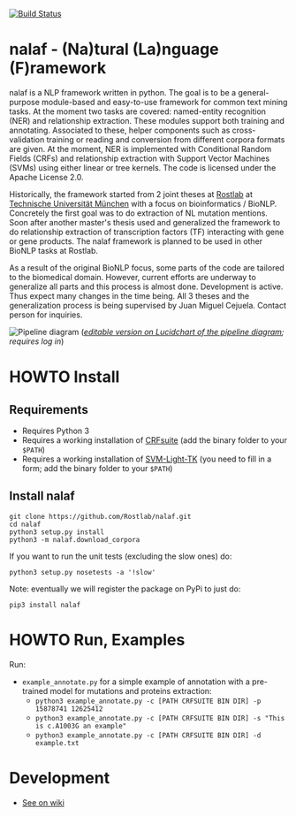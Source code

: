 [![Build Status](https://travis-ci.org/Rostlab/nalaf.svg?branch=develop)](https://travis-ci.org/Rostlab/nalaf)

# nalaf - (Na)tural (La)nguage (F)ramework

nalaf is a NLP framework written in python. The goal is to be a general-purpose module-based and easy-to-use framework for common text mining tasks. At the moment two tasks are covered: named-entity recognition (NER) and relationship extraction. These modules support both training and annotating. Associated to these, helper components such as cross-validation training or reading and conversion from different corpora formats are given. At the moment, NER is implemented with Conditional Random Fields (CRFs) and relationship extraction with Support Vector Machines (SVMs) using either linear or tree kernels. The code is licensed under the Apache License 2.0.

Historically, the framework started from 2 joint theses at [Rostlab](https://rostlab.org) at [Technische Universität München](http://www.tum.de/en/homepage/) with a focus on bioinformatics / BioNLP. Concretely the first goal was to do extraction of NL mutation mentions. Soon after another master's thesis used and generalized the framework to do relationship extraction of transcription factors (TF) interacting with gene or gene products. The nalaf framework is planned to be used in other BioNLP tasks at Rostlab.

As a result of the original BioNLP focus, some parts of the code are tailored to the biomedical domain. However, current efforts are underway to generalize all parts and this process is almost done. Development is active. Thus expect many changes in the time being. All 3 theses and the generalization process is being supervised by Juan Miguel Cejuela. Contact person for inquiries.

![Pipeline diagram](https://www.lucidchart.com/publicSegments/view/558052b8-fcf0-4e3b-a6b4-05990a008f2c/image.png)
(_[editable version on Lucidchart of the pipeline diagram](https://www.lucidchart.com/invitations/accept/9236d544-8b56-46c4-9f99-62fdf18e838a); requires log in_)

# HOWTO Install

## Requirements

* Requires Python 3
* Requires a working installation of [CRFsuite](https://github.com/downloads/chokkan/crfsuite) (add the binary folder to your `$PATH`)
* Requires a working installation of [SVM-Light-TK](http://disi.unitn.it/moschitti/TK1.2-software/download.html) (you need to fill in a form; add the binary folder to your `$PATH`)

## Install nalaf

```shell
git clone https://github.com/Rostlab/nalaf.git
cd nalaf
python3 setup.py install
python3 -m nalaf.download_corpora
```

If you want to run the unit tests (excluding the slow ones) do:

```shell
python3 setup.py nosetests -a '!slow'
```

Note: eventually we will register the package on PyPi to just do:

```
pip3 install nalaf
```

# HOWTO Run, Examples

Run:

* `example_annotate.py` for a simple example of annotation with a pre-trained model for mutations and proteins extraction:
  * `python3 example_annotate.py -c [PATH CRFSUITE BIN DIR] -p 15878741 12625412`
  * `python3 example_annotate.py -c [PATH CRFSUITE BIN DIR] -s "This is c.A1003G an example"`
  * `python3 example_annotate.py -c [PATH CRFSUITE BIN DIR] -d example.txt`
  

# Development

* [See on wiki](https://github.com/Rostlab/nalaf/wiki/Developer-Info)


